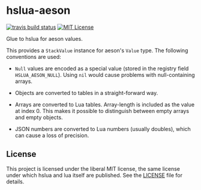 hslua-aeson
===========

[![travis build status]](https://travis-ci.org/hslua/hslua-aeson)
[![MIT License]](./LICENSE)


Glue to hslua for aeson values.

This provides a `StackValue` instance for aeson's `Value` type. The following
conventions are used:

- `Null` values are encoded as a special value (stored in the registry field
  `HSLUA_AESON_NULL`). Using `nil` would cause problems with null-containing
  arrays.

- Objects are converted to tables in a straight-forward way.

- Arrays are converted to Lua tables. Array-length is included as the value at
  index 0. This makes it possible to distinguish between empty arrays and empty
  objects.

- JSON numbers are converted to Lua numbers (usually doubles), which can cause
  a loss of precision.

License
-------

This project is licensed under the liberal MIT license, the same license under
which hslua and lua itself are published. See the [LICENSE](./LICENSE) file for
details.

[travis build status]: https://img.shields.io/travis/hslua/hslua-aeson/master.svg?style=flat-square
[MIT License]: https://img.shields.io/github/license/hslua/hslua-aeson.svg?style=flat-square
